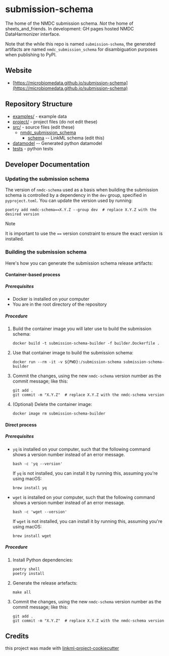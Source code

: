 # submission-schema

The home of the NMDC submission schema. *Not* the home of sheets_and_friends. In development: GH pages hosted NMDC DataHarmonizer interface.

Note that the while this repo is named `submission-schema`, the generated artifacts are named `nmdc_submission_schema` for disambiguation purposes when publishing to PyPI.

## Website

* [https://microbiomedata.github.io/submission-schema](https://microbiomedata.github.io/submission-schema)

## Repository Structure

* [examples/](examples/) - example data
* [project/](project/) - project files (do not edit these)
* [src/](src/) - source files (edit these)
    * [nmdc_submission_schema](src/nmdc_submission_schema)
        * [schema](src/nmdc_submission_schema/schema) -- LinkML schema (edit this)
* [datamodel](src/nmdc_submission_schema/datamodel) -- Generated python datamodel
* [tests](tests/) - python tests

## Developer Documentation

### Updating the submission schema

The version of `nmdc-schema` used as a basis when building the submission schema is controlled by a dependency in the `dev` group, specified in `pyproject.toml`. You can update the version used by running:

```shell
poetry add nmdc-schema==X.Y.Z --group dev  # replace X.Y.Z with the desired version
```

> [!NOTE]  
> It is important to use the `==` version constraint to ensure the exact version is installed. 

### Building the submission schema

Here's how you can generate the submission schema release artifacts:

#### Container-based process

##### Prerequisites

- Docker is installed on your computer
- You are in the root directory of the repository

##### Procedure

1. Build the container image you will later use to build the submission schema:
   ```shell
   docker build -t submission-schema-builder -f builder.Dockerfile .
   ```
2. Use that container image to build the submission schema:
   ```shell
   docker run --rm -it -v ${PWD}:/submission-schema submission-schema-builder
   ```
3. Commit the changes, using the new `nmdc-schema` version number as the commit message; like this:
   ```shell
   git add .
   git commit -m "X.Y.Z"  # replace X.Y.Z with the nmdc-schema version
   ```
4. (Optional) Delete the container image:
   ```shell
   docker image rm submission-schema-builder
   ```

#### Direct process

##### Prerequisites

- `yq` is installed on your computer, such that the following command shows a version number instead of an error message.
  ```shell
  bash -c 'yq --version'
  ```
  If `yq` is not installed, you can install it by running this, assuming you're using macOS:
  ```shell
  brew install yq
  ```
- `wget` is installed on your computer, such that the following command shows a version number instead of an error message.
  ```shell
  bash -c 'wget --version'
  ```
  If `wget` is not installed, you can install it by running this, assuming you're using macOS:
  ```shell
  brew install wget
  ```

##### Procedure

1. Install Python dependencies:
   ```shell
   poetry shell
   poetry install
   ```
2. Generate the release artefacts:
   ```shell
   make all
   ```
3. Commit the changes, using the new `nmdc-schema` version number as the commit message; like this:
   ```shell
   git add .
   git commit -m "X.Y.Z"  # replace X.Y.Z with the nmdc-schema version
   ```

## Credits

this project was made with [linkml-project-cookiecutter](https://github.com/linkml/linkml-project-cookiecutter)
